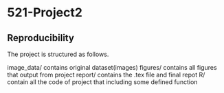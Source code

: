 # 521-Project2

## Reproducibility

The project is structured as follows.

image_data/ contains original dataset(images)
figures/ contains all figures that output from project
report/ contains the .tex file and final repot
R/ contain all the code of project that including some defined function

